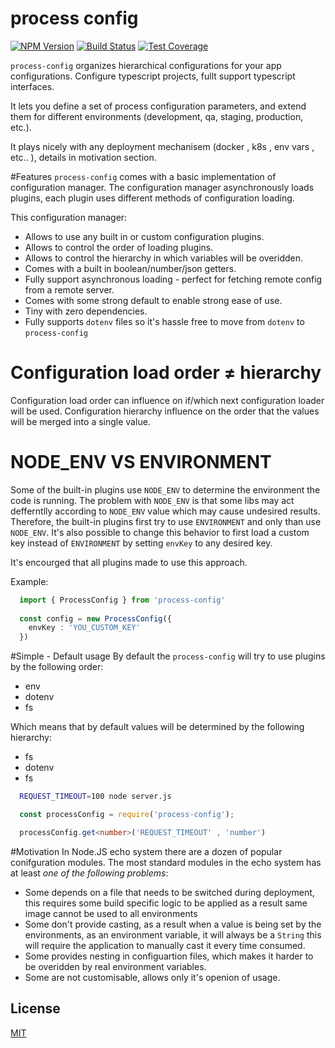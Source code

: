 # process config

[![NPM Version][npm-image]][npm-url]
[![Build Status][travis-image]][travis-url]
[![Test Coverage][coveralls-image]][coveralls-url]

`process-config` organizes hierarchical configurations for your app configurations.
Configure typescript projects, fullt support typescript interfaces.

It lets you define a set of process configuration parameters, and extend them for different environments (development, qa, staging, production, etc.).

It plays nicely with any deployment mechanisem (docker , k8s , env vars , etc.. ), details in motivation section.

#Features
`process-config` comes with a basic implementation of configuration manager.
The configuration manager asynchronously loads plugins, each plugin uses different methods of configuration loading.

This configuration manager:
 * Allows to use any built in or custom configuration plugins.
 * Allows to control the order of loading plugins.
 * Allows to control the hierarchy in which variables will be overidden.
 * Comes with a built in boolean/number/json getters.
 * Fully support asynchronous loading - perfect for fetching remote config from a remote server. 
 * Comes with some strong default to enable strong ease of use.
 * Tiny with zero dependencies.
 * Fully supports `dotenv` files so it's hassle free to move from `dotenv` to `process-config`

# Configuration load order ≠ hierarchy
Configuration load order can influence on if/which next configuration loader will be used.
Configuration hierarchy influence on the order that the values will be merged into a single value.

# NODE_ENV VS ENVIRONMENT
Some of the built-in plugins use `NODE_ENV` to determine the environment the code is running.
The problem with `NODE_ENV` is that some libs may act defferntlly according to `NODE_ENV` value which may cause undesired results.
Therefore, the built-in plugins first try to use `ENVIRONMENT` and only than use `NODE_ENV`.
It's also possible to change this behavior to first load a custom key instead of `ENVIRONMENT` by setting `envKey` to any desired key.

It's encourged that all plugins made to use this approach.

Example:
```ts
  import { ProcessConfig } from 'process-config'
  
  const config = new ProcessConfig({
    envKey : 'YOU_CUSTOM_KEY'
  })
```

#Simple - Default usage
By default the `process-config` will try to use plugins by the following order:
 * env 
 * dotenv
 * fs

Which means that by default values will be determined by the following 
hierarchy:
 * fs
 * dotenv
 * fs

```bash
  REQUEST_TIMEOUT=100 node server.js
```
```ts
  const processConfig = require('process-config');

  processConfig.get<number>('REQUEST_TIMEOUT' , 'number')
```

#Motivation
In Node.JS echo system there are a dozen of popular conifguration modules.
The most standard modules in the echo system has at least *one of the following problems*:
 * Some depends on a file that needs to be switched during deployment, this requires some build specific logic to be applied as a result same image cannot be used to all environments
 * Some don't provide casting, as a result when a value is being set by the environments, as an environment variable, it will always be a `String` this will require the application to manually cast it every time consumed.
 * Some provides nesting in configuartion files, which makes it harder to be overidden by real environment variables.
 * Some are not customisable, allows only it's openion of usage. 

## License

  [MIT](LICENSE)

[npm-image]: https://img.shields.io/npm/v/process-config.svg
[npm-url]: https://npmjs.org/package/process-config
[travis-image]: https://img.shields.io/travis/hisco/process-config/master.svg?style=flat-square
[travis-url]: https://travis-ci.org/hisco/process-config
[coveralls-image]: https://coveralls.io/repos/github/hisco/process-config/badge.svg?branch=master
[coveralls-url]: https://coveralls.io/github/hisco/process-config?branch=master
